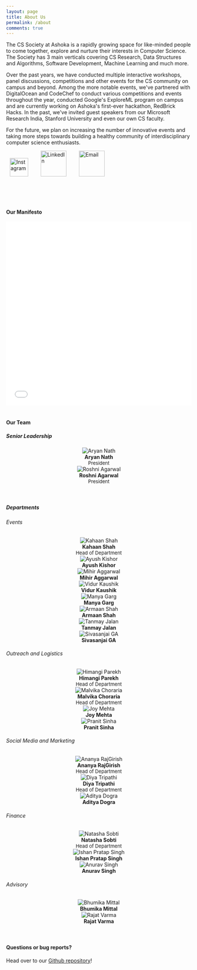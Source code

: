 ```yaml
---
layout: page
title: About Us
permalink: /about
comments: true
---
```


<div class="row justify-content-between">
<div class="col-md-8 pr-5">

<p>The CS Society at Ashoka is a rapidly growing space for like-minded people to come together, explore and nurture their interests in Computer Science. The Society has 3 main verticals covering CS Research, Data Structures and Algorithms, Software Development, Machine Learning and much more. </p>

<p>Over the past years, we have conducted multiple interactive workshops, panel discussions, competitions and other events for the CS community on campus and beyond. Among the more notable events, we've partnered with DigitalOcean and CodeChef to conduct various competitions and events throughout the year, conducted Google's ExploreML program on campus and are currently working on Ashoka's first-ever hackathon, RedBrick Hacks. In the past, we've invited guest speakers from our Microsoft Research India, Stanford University and even our own CS faculty.</p> 

<p>For the future, we plan on increasing the number of innovative events and taking more steps towards building a healthy community of interdisciplinary computer science enthusiasts.</p>

<a href="https://www.instagram.com/cs.ashoka/"><img src="assets/images/ig.png" width="50" style="padding-left: 10px; " alt="Instagram"></a>
<a href="https://www.linkedin.com/company/69434634"><img src="assets/images/linkedin.png" width="70" style="padding-left: 30px; " alt="LinkedIn"></a>
<a href="mailto:cs.society@ashoka.edu.in"><img src="assets/images/email.png" width="70" style="padding-left: 30px; " alt="Email"></a>

<br/>
<br/>
<br/>

<h4>Our Manifesto</h4>
<iframe src="/assets/files/readme1.pdf" width="100%" height="500" frameborder="no" border="0" marginwidth="0" marginheight="0"></iframe>

<br/>
<br/>




<h4>Our Team</h4>

<h5> Senior Leadership </h5>

<div class="wrapper">
  <div class="one">
        <center>
        <img class="author-thumb" src="assets/images/nath.jpg" alt="Aryan Nath">
        <span class="author-description"> <br/> <b>Aryan Nath</b> <br/> <font size="-1">President</font></span>
        </center>
  </div>
  <div class="one">
        <center>
        <img class="author-thumb" src="assets/images/agarwal2.png" alt="Roshni Agarwal">
        <span class="author-description"> <br/> <b>Roshni Agarwal</b> <br/> <font size="-1">President</font></span>
        </center>
  </div>
</div>

<br/>
<br/>

<h5> Departments </h5>

<h6> Events </h6>

<div class="wrapper">
  <div class="one">
        <center>
        <img class="author-thumb" src="assets/images/shah2.png" alt="Kahaan Shah">
        <span class="author-description"> <br/> <b>Kahaan Shah</b> <br/> <font size="-1">Head of Department</font></span>
        </center>
  </div>
  <div class="one">
        <center>
        <img class="author-thumb" src="assets/images/kishor2.png" alt="Ayush Kishor">
        <span class="author-description"> <br/> <b>Ayush Kishor</b> <br/> <font size="-1"></font></span>
        </center>
  </div>
  <div class="one">
        <center>
        <img class="author-thumb" src="assets/images/aggarwal.jpg" alt="Mihir Aggarwal">
        <span class="author-description"> <br/> <b>Mihir Aggarwal</b> <br/> <font size="-1"></font></span>
        </center>
  </div>
  <div class="one">
        <center>
        <img class="author-thumb" src="assets/images/kaushik2.png" alt="Vidur Kaushik">
        <span class="author-description"> <br/> <b>Vidur Kaushik</b> <br/> <font size="-1"></font></span>
        </center>
  </div>
  <div class="one">
        <center>
        <img class="author-thumb" src="assets/images/garg.jpg" alt="Manya Garg">
        <span class="author-description"> <br/> <b>Manya Garg</b> <br/> <font size="-1"></font></span>
        </center>
  </div>
  <div class="one">
        <center>
        <img class="author-thumb" src="assets/images/armaanshah2.png" alt="Armaan Shah">
        <span class="author-description"> <br/> <b>Armaan Shah</b> <br/> <font size="-1"></font></span>
        </center>
  </div>
  <div class="one">
        <center>
        <img class="author-thumb" src="assets/images/jalan2.png" alt="Tanmay Jalan">
        <span class="author-description"> <br/> <b>Tanmay Jalan</b> <br/> <font size="-1"></font></span>
        </center>
  </div>
  <div class="one">
        <center>
        <img class="author-thumb" src="assets/images/G A.png" alt="Sivasanjai GA">
        <span class="author-description"> <br/> <b>Sivasanjai GA</b> <br/> <font size="-1"></font></span>
        </center>
  </div>
</div>  

<h6> Outreach and Logistics </h6>

<div class="wrapper">
  <div class="one">
        <center>
        <img class="author-thumb" src="assets/images/parekh2.png" alt="Himangi Parekh">
        <span class="author-description"> <br/> <b>Himangi Parekh</b> <br/> <font size="-1">Head of Department</font></span>
        </center>
  </div>
  <div class="one">
        <center>
        <img class="author-thumb" src="assets/images/choraria.jpg" alt="Malvika Choraria">
        <span class="author-description"> <br/> <b>Malvika Choraria</b> <br/> <font size="-1">Head of Department</font></span>
  </div>
  <div class="one">
        <center>
        <img class="author-thumb" src="assets/images/mehta2.png" alt="Joy Mehta">
        <span class="author-description"> <br/> <b>Joy Mehta</b> <br/> <font size="-1"></font></span>
        </center>
  </div>
  <div class="one">
        <center>
        <img class="author-thumb" src="assets/images/sinha.jpg" alt="Pranit Sinha">
        <span class="author-description"> <br/> <b>Pranit Sinha</b> <br/> <font size="-1"></font></span>
        </center>
  </div>
</div>  
  
<h6> Social Media and Marketing </h6>

<div class="wrapper">
  <div class="one">
        <center>
        <img class="author-thumb" src="assets/images/rajgirish.png" alt="Ananya RajGirish">
        <span class="author-description"> <br/> <b>Ananya RajGirish</b> <br/> <font size="-1">Head of Department</font></span>
        </center>
  </div>
  <div class="one">
        <center>
        <img class="author-thumb" src="assets/images/tripathi2.png" alt="Diya Tripathi">
        <span class="author-description"> <br/> <b>Diya Tripathi</b> <br/> <font size="-1">Head of Department</font></span>
        </center>
  </div>
  <div class="one">
        <center>
        <img class="author-thumb" src="assets/images/dogra2.png" alt="Aditya Dogra">
        <span class="author-description"> <br/> <b>Aditya Dogra</b> <br/> <font size="-1"></font></span>
        </center>
  </div>
</div>  
  
<h6> Finance </h6>

<div class="wrapper">
  <div class="one">
        <center>
        <img class="author-thumb" src="assets/images/sobti.jpg" alt="Natasha Sobti">
        <span class="author-description"> <br/> <b>Natasha Sobti</b> <br/> <font size="-1">Head of Department</font></span>
        </center>
  </div>
  <div class="one">
        <center>
        <img class="author-thumb" src="assets/images/pratapsingh2.png" alt="Ishan Pratap Singh">
        <span class="author-description"> <br/> <b>Ishan Pratap Singh</b> <br/> <font size="-1"></font></span>
        </center>
  </div>
  <div class="one">
        <center>
        <img class="author-thumb" src="assets/images/singh.jpeg" alt="Anurav Singh">
        <span class="author-description"> <br/> <b>Anurav Singh</b> <br/> <font size="-1"></font></span>
        </center>
  </div>
</div>  

<h6> Advisory </h6>

<div class="dev-wrapper1">
  <div class="one">
        <center>
        <img class="author-thumb" src="assets/images/mittal.png" alt="Bhumika Mittal">
        <span class="author-description"> <br/> <b>Bhumika Mittal</b> <br/> <font size="-1"></font></span>
        </center>
  </div>
  <div class="one">
        <center>
        <img class="author-thumb" src="assets/images/varma.png" alt="Rajat Varma">
        <span class="author-description"> <br/> <b>Rajat Varma</b> <br/> <font size="-1"></font></span>
        </center>
  </div>
</div>  

<br/>
<br/>


<h4>Questions or bug reports?</h4>

<p>Head over to our <a href="https://github.com/cs-ashoka/cs-ashoka.github.io">Github repository</a>!</p>


</div>

</div>
